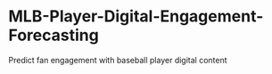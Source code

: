 # MLB-Player-Digital-Engagement-Forecasting
Predict fan engagement with baseball player digital content
